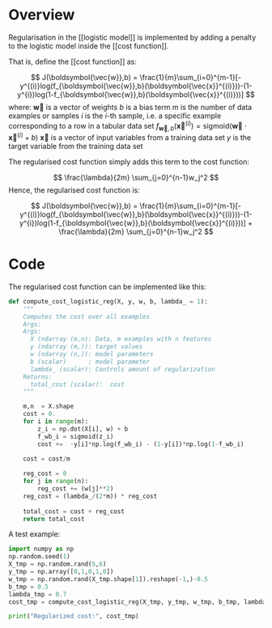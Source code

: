 # Overview
Regularisation in the [[logistic model]] is implemented by adding a penalty to the logistic model inside the [[cost function]].

That is, define the [[cost function]] as:

$$ J(\boldsymbol{\vec{w}},b) = \frac{1}{m}\sum_{i=0}^{m-1}[-y^{(i)}log(f_{\boldsymbol{\vec{w}},b}(\boldsymbol{\vec{x}}^{(i)}))-(1-y^{i})log(1-f_{\boldsymbol{\vec{w}},b}(\boldsymbol{\vec{x}}^{(i)}))] $$
where:
$\boldsymbol{\vec{w}}$ is a vector of weights
$b$ is a bias term
$m$ is the number of data examples or samples
$i$ is the $i$-th sample, i.e. a specific example corresponding to a row in a tabular data set
$f_{\boldsymbol{\vec{w}}, b}(\boldsymbol{\vec{x}}^{(i)})=\text{sigmoid}(\boldsymbol{\vec{w}} \cdot \boldsymbol{\vec{x}}^{(i)} + b)$
$\boldsymbol{\vec{x}}$ is a vector of input variables from a training data set
$y$ is the target variable from the training data set

The regularised cost function simply adds this term to the cost function:

$$ \frac{\lambda}{2m} \sum_{j=0}^{n-1}w_j^2 $$
Hence, the regularised cost function is:

 $$ J(\boldsymbol{\vec{w}},b) = \frac{1}{m}\sum_{i=0}^{m-1}[-y^{(i)}log(f_{\boldsymbol{\vec{w}},b}(\boldsymbol{\vec{x}}^{(i)}))-(1-y^{i})log(1-f_{\boldsymbol{\vec{w}},b}(\boldsymbol{\vec{x}}^{(i)}))] + \frac{\lambda}{2m} \sum_{j=0}^{n-1}w_j^2 $$
# Code
The regularised cost function can be implemented like this:

```python
def compute_cost_logistic_reg(X, y, w, b, lambda_ = 1):
    """
    Computes the cost over all examples
    Args:
    Args:
      X (ndarray (m,n): Data, m examples with n features
      y (ndarray (m,)): target values
      w (ndarray (n,)): model parameters  
      b (scalar)      : model parameter
      lambda_ (scalar): Controls amount of regularization
    Returns:
      total_cost (scalar):  cost 
    """

    m,n  = X.shape
    cost = 0.
    for i in range(m):
        z_i = np.dot(X[i], w) + b                                      #(n,)(n,)=scalar, see np.dot
        f_wb_i = sigmoid(z_i)                                          #scalar
        cost +=  -y[i]*np.log(f_wb_i) - (1-y[i])*np.log(1-f_wb_i)      #scalar
             
    cost = cost/m                                                      #scalar

    reg_cost = 0
    for j in range(n):
        reg_cost += (w[j]**2)                                          #scalar
    reg_cost = (lambda_/(2*m)) * reg_cost                              #scalar
    
    total_cost = cost + reg_cost                                       #scalar
    return total_cost                                                  #scalar
```

A test example:
```python
import numpy as np
np.random.seed(1)
X_tmp = np.random.rand(5,6)
y_tmp = np.array([0,1,0,1,0])
w_tmp = np.random.rand(X_tmp.shape[1]).reshape(-1,)-0.5
b_tmp = 0.5
lambda_tmp = 0.7
cost_tmp = compute_cost_logistic_reg(X_tmp, y_tmp, w_tmp, b_tmp, lambda_tmp)

print("Regularized cost:", cost_tmp)
```